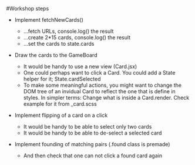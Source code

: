 #Workshop steps

* Implement fetchNewCards()
    * ...fetch URLs, console.log() the result
    * ...create 2*15 cards, console.log() the result
    * ...set the cards to state.cards

* Draw the cards to the GameBoard
    * It would be handy to use a new view (Card.jsx)
    * One could perhaps want to click a Card. You could add a State helper for it; State.cardSelected
    * To make some meaningful actions, you might want to change the DOM tree of an invidual Card to reflect the one that is define in styles. In simpler terms: Change what is inside a Card.render. Check example for it from _card.scss

* Implement flipping of a card on a click
    * It would be handy to be able to select only two cards
    * It would be handy to be able to de-select a selected card

* Implement founding of matching pairs (.found class is premade)
    * And then check that one can not click a found card again

